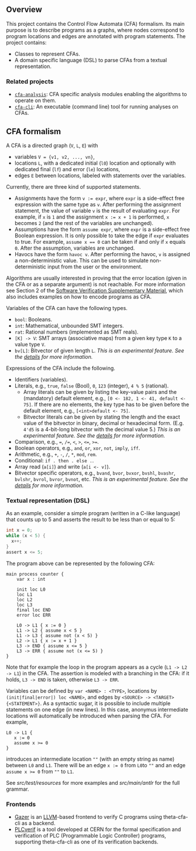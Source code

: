 ## Overview

This project contains the Control Flow Automata (CFA) formalism. Its main purpose is to describe programs as a graphs, where nodes correspond to program locations and edges are annotated with program statements.
The project contains:
* Classes to represent CFAs.
* A domain specific language (DSL) to parse CFAs from a textual representation.

### Related projects

* [`cfa-analysis`](../cfa-analysis/README.md): CFA specific analysis modules enabling the algorithms to operate on them.
* [`cfa-cli`](../cfa-cli/README.md): An executable (command line) tool for running analyses on CFAs.

## CFA formalism

A CFA is a directed graph (`V`, `L`, `E`) with

* variables `V = {v1, v2, ..., vn}`,
* locations `L`, with a dedicated initial (`l0`) location and optionally with dedicated final (`lf`) and error (`le`) locations,
* edges `E` between locations, labeled with statements over the variables.

Currently, there are three kind of supported statements.
* Assignments have the form `v := expr`, where `expr` is a side-effect free expression with the same type as `v`.
After performing the assignment statement, the value of variable `v` is the result of evaluating `expr`.
For example, if `x` is `1` and the assignment `x := x + 1` is performed, `x` becomes `2` (and the rest of the variables are unchanged).
* Assumptions have the form `assume expr`, where `expr` is a side-effect free Boolean expression.
It is only possible to take the edge if `expr` evaluates to true.
For example, `assume x == 0` can be taken if and only if `x` equals `0`.
After the assumption, variables are unchanged.
* Havocs have the form `havoc v`.
After performing the havoc, `v` is assigned a non-deterministic value.
This can be used to simulate non-deterministic input from the user or the environment.

Algorithms are usually interested in proving that the error location (given in the CFA or as a separate argument) is not reachable.
For more information see Section 2 of the [Software Verification Supplementary Material](https://ftsrg.mit.bme.hu/software-verification-notes/software-verification.pdf), which also includes examples on how to encode programs as CFA.

Variables of the CFA can have the following types.
* `bool`: Booleans.
* `int`: Mathematical, unbounded SMT integers.
* `rat`: Rational numbers (implemented as SMT reals).
* `[K] -> V`: SMT arrays (associative maps) from a given key type `K` to a value type `V`.
* `bv[L]`: Bitvector of given length `L`. _This is an experimental feature. See the [details](doc/bitvectors.md) for more information._

Expressions of the CFA include the following.
* Identifiers (variables).
* Literals, e.g., `true`, `false` (Bool), `0`, `123` (integer), `4 % 5` (rational).
  * Array literals can be given by listing the key-value pairs and the (mandatory) default element, e.g., `[0 <- 182, 1 <- 41, default <- 75]`. If there are no elements, the key type has to be given before the default element, e.g., `[<int>default <- 75]`.
  * Bitvector literals can be given by stating the length and the exact value of the bitvector in binary, decimal or hexadecimal form. (E.g. `4'd5` is a 4-bit-long bitvector with the decimal value 5.) _This is an experimental feature. See the [details](doc/bitvectors.md) for more information._
* Comparison, e.g., `=`, `/=`, `<`, `>`, `<=`, `>=`.
* Boolean operators, e.g., `and`, `or`, `xor`, `not`, `imply`, `iff`.
* Arithmetic, e.g., `+`, `-`, `/`, `*`, `mod`, `rem`.
* Conditional: `if . then . else .`.
* Array read (`a[i]`) and write (`a[i <- v]`).
* Bitvector specific operators, e.g., `bvand`, `bvor`, `bvxor`, `bvshl`, `bvashr`, `bvlshr`, `bvrol`, `bvror`, `bvnot`, etc. _This is an experimental feature. See the [details](doc/bitvectors.md) for more information._

### Textual representation (DSL)

As an example, consider a simple program (written in a C-like language) that counts up to 5 and asserts the result to be less than or equal to 5:
```c
int x = 0;
while (x < 5) {
  x++;
}
assert x <= 5;
```

The program above can be represented by the following CFA:
```
main process counter {
    var x : int

    init loc L0
    loc L1
    loc L2
    loc L3
    final loc END
    error loc ERR

    L0 -> L1 { x := 0 }
    L1 -> L2 { assume x < 5 }
    L1 -> L3 { assume not (x < 5) }
    L2 -> L1 { x := x + 1 }
    L3 -> END { assume x <= 5 }
    L3 -> ERR { assume not (x <= 5) }
}
```
Note that for example the loop in the program appears as a cycle (`L1 -> L2 -> L1`) in the CFA.
The assertion is modeled with a branching in the CFA: if it holds, `L3 -> END` is taken, otherwise `L3 -> ERR`.

Variables can be defined by `var <NAME> : <TYPE>`, locations by `(init|final|error|) loc <NAME>`, and edges by `<SOURCE> -> <TARGET> {<STATEMENT>}`.
As a syntactic sugar, it is possible to include multiple statements on one edge (in new lines).
In this case, anonymus intermediate locations will automatically be introduced when parsing the CFA.
For example,
```
L0 -> L1 {
   x := 0
   assume x >= 0
}
```
introduces an intermediate location `""` (with an empty string as name) between `L0` and `L1`.
There will be an edge `x := 0` from `L0`to `""` and an edge `assume x >= 0` from `""` to `L1`.

See _src/test/resources_ for more examples and _src/main/antlr_ for the full grammar.

### Frontends

* [Gazer](https://github.com/FTSRG/gazer) is an [LLVM](https://llvm.org/)-based frontend to verify C programs using theta-cfa-cli as a backend.
* [PLCverif](https://cern.ch/plcverif) is a tool developed at CERN for the formal specification and verification of PLC (Programmable Logic Controller) programs, supporting theta-cfa-cli as one of its verification backends.
